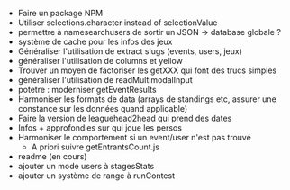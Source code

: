 - Faire un package NPM
- Utiliser selections.character instead of selectionValue
- permettre à namesearchusers de sortir un JSON -> database globale ?
- système de cache pour les infos des jeux
- Généraliser l'utilisation de extract slugs (events, users, jeux)
- généraliser l'utilisation de columns et yellow
- Trouver un moyen de factoriser les getXXX qui font des trucs simples
- généraliser l'utilisation de readMultimodalInput
- potetre : moderniser getEventResults
- Harmoniser les formats de data (arrays de standings etc, assurer une constance sur les données quand applicable)
- Faire la version de leaguehead2head qui prend des dates
- Infos + approfondies sur qui joue les persos
- Harmoniser le comportement si un event/user n'est pas trouvé 
  - A priori suivre getEntrantsCount.js
- readme (en cours)
- ajouter un mode users à stagesStats
- ajouter un système de range à runContest
